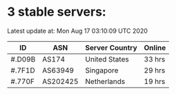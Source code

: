 # 3 stable servers:

Latest update at: Mon Aug 17 03:10:09 UTC 2020

| ID | ASN | Server Country | Online |
| -- | --- | -------------- | ------ |
| #.D09B | AS174 | United States | 33 hrs |
| #.7F1D | AS63949 | Singapore | 29 hrs |
| #.770F | AS202425 | Netherlands | 19 hrs |

